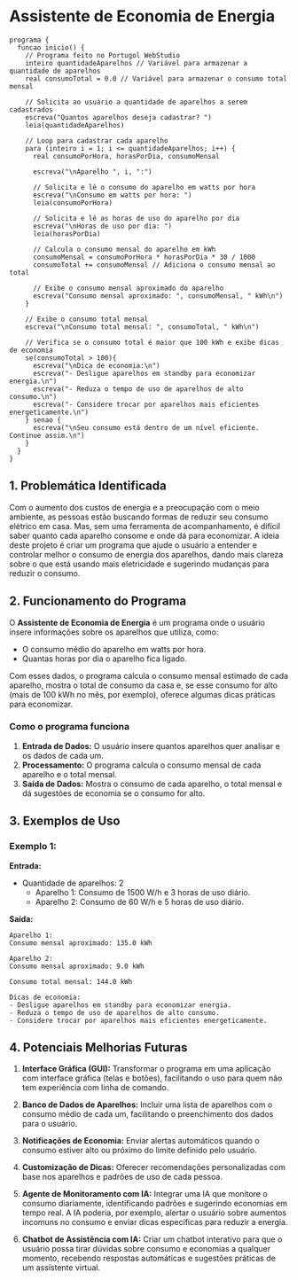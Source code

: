 # Assistente de Economia de Energia
```plaintext
programa {
  funcao inicio() {
    // Programa feito no Portugol WebStudio
    inteiro quantidadeAparelhos // Variável para armazenar a quantidade de aparelhos
    real consumoTotal = 0.0 // Variável para armazenar o consumo total mensal

    // Solicita ao usuário a quantidade de aparelhos a serem cadastrados
    escreva("Quantos aparelhos deseja cadastrar? ")
    leia(quantidadeAparelhos)

    // Loop para cadastrar cada aparelho
    para (inteiro i = 1; i <= quantidadeAparelhos; i++) {
      real consumoPorHora, horasPorDia, consumoMensal

      escreva("\nAparelho ", i, ":")

      // Solicita e lê o consumo do aparelho em watts por hora
      escreva("\nConsumo em watts por hora: ")
      leia(consumoPorHora)

      // Solicita e lê as horas de uso do aparelho por dia
      escreva("\nHoras de uso por dia: ")
      leia(horasPorDia)

      // Calcula o consumo mensal do aparelho em kWh
      consumoMensal = consumoPorHora * horasPorDia * 30 / 1000
      consumoTotal += consumoMensal // Adiciona o consumo mensal ao total

      // Exibe o consumo mensal aproximado do aparelho
      escreva("Consumo mensal aproximado: ", consumoMensal, " kWh\n")
    }
    
    // Exibe o consumo total mensal
    escreva("\nConsumo total mensal: ", consumoTotal, " kWh\n")

    // Verifica se o consumo total é maior que 100 kWh e exibe dicas de economia
    se(consumoTotal > 100){
      escreva("\nDica de economia:\n")
      escreva("- Desligue aparelhos em standby para economizar energia.\n")
      escreva("- Reduza o tempo de uso de aparelhos de alto consumo.\n")
      escreva("- Considere trocar por aparelhos mais eficientes energeticamente.\n")
    } senao {
      escreva("\nSeu consumo está dentro de um nível eficiente. Continue assim.\n")
    }
  }
}

````

## 1. Problemática Identificada

Com o aumento dos custos de energia e a preocupação com o meio ambiente, as pessoas estão buscando formas de reduzir seu consumo elétrico em casa. Mas, sem uma ferramenta de acompanhamento, é difícil saber quanto cada aparelho consome e onde dá para economizar. A ideia deste projeto é criar um programa que ajude o usuário a entender e controlar melhor o consumo de energia dos aparelhos, dando mais clareza sobre o que está usando mais eletricidade e sugerindo mudanças para reduzir o consumo.

## 2. Funcionamento do Programa

O **Assistente de Economia de Energia** é um programa onde o usuário insere informações sobre os aparelhos que utiliza, como:
- O consumo médio do aparelho em watts por hora.
- Quantas horas por dia o aparelho fica ligado.

Com esses dados, o programa calcula o consumo mensal estimado de cada aparelho, mostra o total de consumo da casa e, se esse consumo for alto (mais de 100 kWh no mês, por exemplo), oferece algumas dicas práticas para economizar.

### Como o programa funciona
1. **Entrada de Dados:** O usuário insere quantos aparelhos quer analisar e os dados de cada um.
2. **Processamento:** O programa calcula o consumo mensal de cada aparelho e o total mensal.
3. **Saída de Dados:** Mostra o consumo de cada aparelho, o total mensal e dá sugestões de economia se o consumo for alto.




## 3. Exemplos de Uso

### Exemplo 1:
**Entrada:**
- Quantidade de aparelhos: 2
  - Aparelho 1: Consumo de 1500 W/h e 3 horas de uso diário.
  - Aparelho 2: Consumo de 60 W/h e 5 horas de uso diário.

**Saída:**
```plaintext
Aparelho 1:
Consumo mensal aproximado: 135.0 kWh

Aparelho 2:
Consumo mensal aproximado: 9.0 kWh

Consumo total mensal: 144.0 kWh

Dicas de economia:
- Desligue aparelhos em standby para economizar energia.
- Reduza o tempo de uso de aparelhos de alto consumo.
- Considere trocar por aparelhos mais eficientes energeticamente.
```
## 4. Potenciais Melhorias Futuras

1. **Interface Gráfica (GUI):** Transformar o programa em uma aplicação com interface gráfica (telas e botões), facilitando o uso para quem não tem experiência com linha de comando.

2. **Banco de Dados de Aparelhos:** Incluir uma lista de aparelhos com o consumo médio de cada um, facilitando o preenchimento dos dados para o usuário.

3. **Notificações de Economia:** Enviar alertas automáticos quando o consumo estiver alto ou próximo do limite definido pelo usuário.

4. **Customização de Dicas:** Oferecer recomendações personalizadas com base nos aparelhos e padrões de uso de cada pessoa.

5. **Agente de Monitoramento com IA:** Integrar uma IA que monitore o consumo diariamente, identificando padrões e sugerindo economias em tempo real. A IA poderia, por exemplo, alertar o usuário sobre aumentos incomuns no consumo e enviar dicas específicas para reduzir a energia.

6. **Chatbot de Assistência com IA:** Criar um chatbot interativo para que o usuário possa tirar dúvidas sobre consumo e economias a qualquer momento, recebendo respostas automáticas e sugestões práticas de um assistente virtual.

